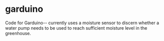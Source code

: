 # garduino
Code for Garduino-- currently uses a moisture sensor to discern whether a water pump needs to be used to reach sufficient moisture level in the greenhouse.
